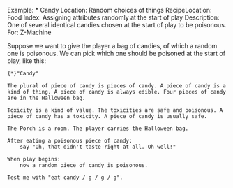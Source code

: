 Example: * Candy
Location: Random choices of things
RecipeLocation: Food
Index: Assigning attributes randomly at the start of play
Description: One of several identical candies chosen at the start of play to be poisonous.
For: Z-Machine

  
Suppose we want to give the player a bag of candies, of which a random one is poisonous. We can pick which one should be poisoned at the start of play, like this:

  

``` inform7
{*}"Candy"

The plural of piece of candy is pieces of candy. A piece of candy is a kind of thing. A piece of candy is always edible. Four pieces of candy are in the Halloween bag.

Toxicity is a kind of value. The toxicities are safe and poisonous. A piece of candy has a toxicity. A piece of candy is usually safe.

The Porch is a room. The player carries the Halloween bag.

After eating a poisonous piece of candy:
	say "Oh, that didn't taste right at all. Oh well!"

When play begins:
	now a random piece of candy is poisonous.

Test me with "eat candy / g / g / g".
```

